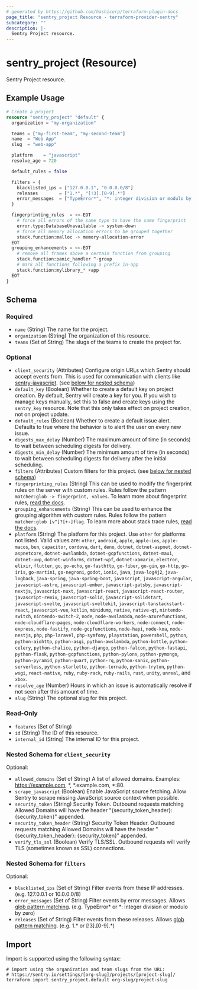```yaml
---
# generated by https://github.com/hashicorp/terraform-plugin-docs
page_title: "sentry_project Resource - terraform-provider-sentry"
subcategory: ""
description: |-
  Sentry Project resource.
---
```


# sentry_project (Resource)

Sentry Project resource.

## Example Usage

```terraform
# Create a project
resource "sentry_project" "default" {
  organization = "my-organization"

  teams = ["my-first-team", "my-second-team"]
  name  = "Web App"
  slug  = "web-app"

  platform    = "javascript"
  resolve_age = 720

  default_rules = false

  filters = {
    blacklisted_ips = ["127.0.0.1", "0.0.0.0/8"]
    releases        = ["1.*", "[!3].[0-9].*"]
    error_messages  = ["TypeError*", "*: integer division or modulo by zero"]
  }

  fingerprinting_rules  = <<-EOT
    # force all errors of the same type to have the same fingerprint
    error.type:DatabaseUnavailable -> system-down
    # force all memory allocation errors to be grouped together
    stack.function:malloc -> memory-allocation-error
  EOT
  grouping_enhancements = <<-EOT
    # remove all frames above a certain function from grouping
    stack.function:panic_handler ^-group
    # mark all functions following a prefix in-app
    stack.function:mylibrary_* +app
  EOT
}
```

<!-- schema generated by tfplugindocs -->
## Schema

### Required

- `name` (String) The name for the project.
- `organization` (String) The organization of this resource.
- `teams` (Set of String) The slugs of the teams to create the project for.

### Optional

- `client_security` (Attributes) Configure origin URLs which Sentry should accept events from. This is used for communication with clients like [sentry-javascript](https://github.com/getsentry/sentry-javascript). (see [below for nested schema](#nestedatt--client_security))
- `default_key` (Boolean) Whether to create a default key on project creation. By default, Sentry will create a key for you. If you wish to manage keys manually, set this to false and create keys using the `sentry_key` resource. Note that this only takes effect on project creation, not on project update.
- `default_rules` (Boolean) Whether to create a default issue alert. Defaults to true where the behavior is to alert the user on every new issue.
- `digests_max_delay` (Number) The maximum amount of time (in seconds) to wait between scheduling digests for delivery.
- `digests_min_delay` (Number) The minimum amount of time (in seconds) to wait between scheduling digests for delivery after the initial scheduling.
- `filters` (Attributes) Custom filters for this project. (see [below for nested schema](#nestedatt--filters))
- `fingerprinting_rules` (String) This can be used to modify the fingerprint rules on the server with custom rules. Rules follow the pattern `matcher:glob -> fingerprint, values`. To learn more about fingerprint rules, [read the docs](https://docs.sentry.io/concepts/data-management/event-grouping/fingerprint-rules/).
- `grouping_enhancements` (String) This can be used to enhance the grouping algorithm with custom rules. Rules follow the pattern `matcher:glob [v^]?[+-]flag`. To learn more about stack trace rules, [read the docs](https://docs.sentry.io/concepts/data-management/event-grouping/stack-trace-rules/).
- `platform` (String) The platform for this project. Use `other` for platforms not listed. Valid values are: `other`, `android`, `apple`, `apple-ios`, `apple-macos`, `bun`, `capacitor`, `cordova`, `dart`, `deno`, `dotnet`, `dotnet-aspnet`, `dotnet-aspnetcore`, `dotnet-awslambda`, `dotnet-gcpfunctions`, `dotnet-maui`, `dotnet-uwp`, `dotnet-winforms`, `dotnet-wpf`, `dotnet-xamarin`, `electron`, `elixir`, `flutter`, `go`, `go-echo`, `go-fasthttp`, `go-fiber`, `go-gin`, `go-http`, `go-iris`, `go-martini`, `go-negroni`, `godot`, `ionic`, `java`, `java-log4j2`, `java-logback`, `java-spring`, `java-spring-boot`, `javascript`, `javascript-angular`, `javascript-astro`, `javascript-ember`, `javascript-gatsby`, `javascript-nextjs`, `javascript-nuxt`, `javascript-react`, `javascript-react-router`, `javascript-remix`, `javascript-solid`, `javascript-solidstart`, `javascript-svelte`, `javascript-sveltekit`, `javascript-tanstackstart-react`, `javascript-vue`, `kotlin`, `minidump`, `native`, `native-qt`, `nintendo-switch`, `nintendo-switch-2`, `node`, `node-awslambda`, `node-azurefunctions`, `node-cloudflare-pages`, `node-cloudflare-workers`, `node-connect`, `node-express`, `node-fastify`, `node-gcpfunctions`, `node-hapi`, `node-koa`, `node-nestjs`, `php`, `php-laravel`, `php-symfony`, `playstation`, `powershell`, `python`, `python-aiohttp`, `python-asgi`, `python-awslambda`, `python-bottle`, `python-celery`, `python-chalice`, `python-django`, `python-falcon`, `python-fastapi`, `python-flask`, `python-gcpfunctions`, `python-pylons`, `python-pymongo`, `python-pyramid`, `python-quart`, `python-rq`, `python-sanic`, `python-serverless`, `python-starlette`, `python-tornado`, `python-tryton`, `python-wsgi`, `react-native`, `ruby`, `ruby-rack`, `ruby-rails`, `rust`, `unity`, `unreal`, and `xbox`.
- `resolve_age` (Number) Hours in which an issue is automatically resolve if not seen after this amount of time.
- `slug` (String) The optional slug for this project.

### Read-Only

- `features` (Set of String)
- `id` (String) The ID of this resource.
- `internal_id` (String) The internal ID for this project.

<a id="nestedatt--client_security"></a>
### Nested Schema for `client_security`

Optional:

- `allowed_domains` (Set of String) A list of allowed domains. Examples: https://example.com, *, *.example.com, *:80.
- `scrape_javascript` (Boolean) Enable JavaScript source fetching. Allow Sentry to scrape missing JavaScript source context when possible.
- `security_token` (String) Security Token. Outbound requests matching Allowed Domains will have the header "{security_token_header}: {security_token}" appended.
- `security_token_header` (String) Security Token Header. Outbound requests matching Allowed Domains will have the header "{security_token_header}: {security_token}" appended.
- `verify_tls_ssl` (Boolean) Verify TLS/SSL. Outbound requests will verify TLS (sometimes known as SSL) connections.


<a id="nestedatt--filters"></a>
### Nested Schema for `filters`

Optional:

- `blacklisted_ips` (Set of String) Filter events from these IP addresses. (e.g. 127.0.0.1 or 10.0.0.0/8)
- `error_messages` (Set of String) Filter events by error messages. Allows [glob pattern matching](https://en.wikipedia.org/wiki/Glob_(programming)). (e.g. TypeError* or *: integer division or modulo by zero)
- `releases` (Set of String) Filter events from these releases. Allows [glob pattern matching](https://en.wikipedia.org/wiki/Glob_(programming)). (e.g. 1.* or [!3].[0-9].*)

## Import

Import is supported using the following syntax:

```shell
# import using the organization and team slugs from the URL:
# https://sentry.io/settings/[org-slug]/projects/[project-slug]/
terraform import sentry_project.default org-slug/project-slug
```
